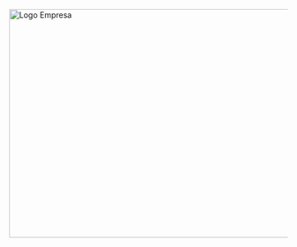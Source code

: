 <img width="820" height="413" alt="Logo Empresa" src="https://github.com/user-attachments/assets/65f0e8e9-e927-43df-8c4a-57df79f22165" />
